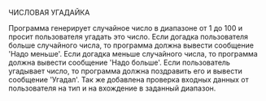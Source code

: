 ЧИСЛОВАЯ УГАДАЙКА

Программа генерирует случайное число в диапазоне от 1 до 100 и просит пользователя угадать это число. Если догадка пользователя больше случайного числа, то программа должна вывести сообщение 'Надо меньше'. Если догадка меньше случайного числа, то программа должна вывести сообщение 'Надо больше'. Если пользователь угадывает число, то программа должна поздравить его и вывести сообщение 'Угадал'.
Так же добавлена проверка входных данных от пользователя на тип и на вхождение в заданный диапазон.
